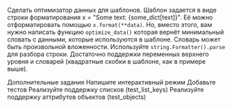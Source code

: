 Сделать оптимизатор данных для шаблонов. 
Шаблон задается в виде строки форматирования x = "Some text: {some_dict[text]}". 
Её можно отформатировать помощью `x.format(**data)`. 
Но, вместо этого, вам нужно написать функцию `optimize_data()` которая вернёт минимальный словать с данными, 
которые используются в шаблоне. Словарь может быть произвольной вложенности. 
Используйте `string.Formatter().parse` для разбора строки. Достаточно поддержки переменных верхнего 
уровня и словарей (квадратные скобки в шаблоне, как в примере выше).

Дополнительные задания
Напишите интерактивный режим
Добавьте тестов
Реализуйте поддержку списков (test_list_keys)
Реализуйте поддержку аттрибутов объектов (test_objects)
